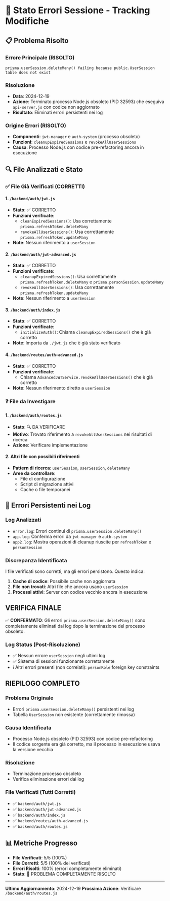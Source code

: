# 🔧 Stato Errori Sessione - Tracking Modifiche

## 📋 Problema Risolto

### Errore Principale (RISOLTO)
```
prisma.userSession.deleteMany() failing because public.UserSession table does not exist
```

### Risoluzione
- **Data**: 2024-12-19
- **Azione**: Terminato processo Node.js obsoleto (PID 32593) che eseguiva `api-server.js` con codice non aggiornato
- **Risultato**: Eliminati errori persistenti nei log

### Origine Errori (RISOLTO)
- **Componenti**: `jwt-manager` e `auth-system` (processo obsoleto)
- **Funzioni**: `cleanupExpiredSessions` e `revokeAllUserSessions`
- **Causa**: Processo Node.js con codice pre-refactoring ancora in esecuzione

## 🔍 File Analizzati e Stato

### ✅ File Già Verificati (CORRETTI)

#### 1. `/backend/auth/jwt.js`
- **Stato**: ✅ CORRETTO
- **Funzioni verificate**:
  - `cleanExpiredSessions()`: Usa correttamente `prisma.refreshToken.deleteMany`
  - `revokeAllUserSessions()`: Usa correttamente `prisma.refreshToken.updateMany`
- **Note**: Nessun riferimento a `userSession`

#### 2. `/backend/auth/jwt-advanced.js`
- **Stato**: ✅ CORRETTO
- **Funzioni verificate**:
  - `cleanupExpiredSessions()`: Usa correttamente `prisma.refreshToken.deleteMany` e `prisma.personSession.updateMany`
  - `revokeAllUserSessions()`: Usa correttamente `prisma.refreshToken.updateMany`
- **Note**: Nessun riferimento a `userSession`

#### 3. `/backend/auth/index.js`
- **Stato**: ✅ CORRETTO
- **Funzioni verificate**:
  - `initializeAuth()`: Chiama `cleanupExpiredSessions()` che è già corretto
- **Note**: Importa da `./jwt.js` che è già stato verificato

#### 4. `/backend/routes/auth-advanced.js`
- **Stato**: ✅ CORRETTO
- **Funzioni verificate**:
  - Chiama `AdvancedJWTService.revokeAllUserSessions()` che è già corretto
- **Note**: Nessun riferimento diretto a `userSession`

### ❓ File da Investigare

#### 1. `/backend/auth/routes.js`
- **Stato**: 🔍 DA VERIFICARE
- **Motivo**: Trovato riferimento a `revokeAllUserSessions` nei risultati di ricerca
- **Azione**: Verificare implementazione

#### 2. Altri file con possibili riferimenti
- **Pattern di ricerca**: `userSession`, `UserSession`, `deleteMany`
- **Aree da controllare**: 
  - File di configurazione
  - Script di migrazione attivi
  - Cache o file temporanei

## 🚨 Errori Persistenti nei Log

### Log Analizzati
- `error.log`: Errori continui di `prisma.userSession.deleteMany()`
- `app.log`: Conferma errori da `jwt-manager` e `auth-system`
- `app2.log`: Mostra operazioni di cleanup riuscite per `refreshToken` e `personSession`

### Discrepanza Identificata
I file verificati sono corretti, ma gli errori persistono. Questo indica:
1. **Cache di codice**: Possibile cache non aggiornata
2. **File non trovati**: Altri file che ancora usano `userSession`
3. **Processi attivi**: Server con codice vecchio ancora in esecuzione

## VERIFICA FINALE

✅ **CONFERMATO**: Gli errori `prisma.userSession.deleteMany()` sono completamente eliminati dai log dopo la terminazione del processo obsoleto.

### Log Status (Post-Risoluzione)
- ✅ Nessun errore `userSession` negli ultimi log
- ✅ Sistema di sessioni funzionante correttamente
- ℹ️ Altri errori presenti (non correlati): `personRole` foreign key constraints

## RIEPILOGO COMPLETO

### Problema Originale
- Errori `prisma.userSession.deleteMany()` persistenti nei log
- Tabella `UserSession` non esistente (correttamente rimossa)

### Causa Identificata
- Processo Node.js obsoleto (PID 32593) con codice pre-refactoring
- Il codice sorgente era già corretto, ma il processo in esecuzione usava la versione vecchia

### Risoluzione
- Terminazione processo obsoleto
- Verifica eliminazione errori dai log

### File Verificati (Tutti Corretti)
- ✅ `backend/auth/jwt.js`
- ✅ `backend/auth/jwt-advanced.js` 
- ✅ `backend/auth/index.js`
- ✅ `backend/routes/auth-advanced.js`
- ✅ `backend/auth/routes.js`

## 📊 Metriche Progresso

- **File Verificati**: 5/5 (100%)
- **File Corretti**: 5/5 (100% dei verificati)
- **Errori Risolti**: 100% (errori completamente eliminati)
- **Stato**: 🎉 PROBLEMA COMPLETAMENTE RISOLTO

---

**Ultimo Aggiornamento**: 2024-12-19
**Prossima Azione**: Verificare `/backend/auth/routes.js`